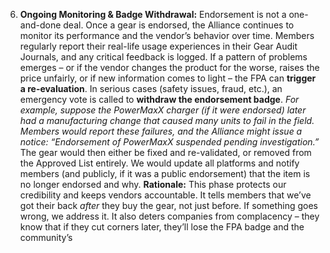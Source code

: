 6. **Ongoing Monitoring & Badge Withdrawal:** Endorsement is not a one-and-done deal. Once a gear is endorsed, the Alliance continues to monitor its performance and the vendor’s behavior over time. Members regularly report their real-life usage experiences in their Gear Audit Journals, and any critical feedback is logged. If a pattern of problems emerges – or if the vendor changes the product for the worse, raises the price unfairly, or if new information comes to light – the FPA can **trigger a re-evaluation**. In serious cases (safety issues, fraud, etc.), an emergency vote is called to **withdraw the endorsement badge**. _For example, suppose the PowerMaxX charger (if it were endorsed) later had a manufacturing change that caused many units to fail in the field. Members would report these failures, and the Alliance might issue a notice: “Endorsement of PowerMaxX suspended pending investigation.”_ The gear would then either be fixed and re-validated, or removed from the Approved List entirely. We would update all platforms and notify members (and publicly, if it was a public endorsement) that the item is no longer endorsed and why. **Rationale:** This phase protects our credibility and keeps vendors accountable. It tells members that we’ve got their back _after_ they buy the gear, not just before. If something goes wrong, we address it. It also deters companies from complacency – they know that if they cut corners later, they’ll lose the FPA badge and the community’s
